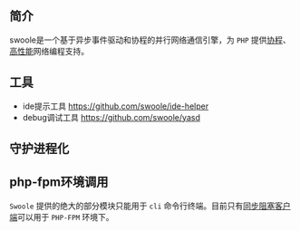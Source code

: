 ## 简介

swoole是一个基于异步事件驱动和协程的并行网络通信引擎，为 `PHP` 提供[协程](https://wiki.swoole.com/#/coroutine)、[高性能](https://wiki.swoole.com/#/question/use?id=swoole%e6%80%a7%e8%83%bd%e5%a6%82%e4%bd%95)网络编程支持。



## 工具

- ide提示工具 <https://github.com/swoole/ide-helper>
- debug调试工具 <https://github.com/swoole/yasd>



## **守护进程化**



## php-fpm环境调用

`Swoole` 提供的绝大的部分模块只能用于 `cli` 命令行终端。目前只有[同步阻塞客户端](https://wiki.swoole.com/#/client)可以用于 `PHP-FPM` 环境下。







